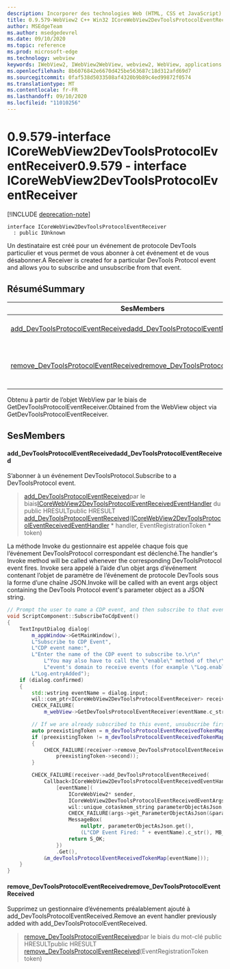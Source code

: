 ```yaml
---
description: Incorporer des technologies Web (HTML, CSS et JavaScript) dans vos applications natives avec le contrôle Microsoft Edge WebView2
title: 0.9.579-WebView2 C++ Win32 ICoreWebView2DevToolsProtocolEventReceiver
author: MSEdgeTeam
ms.author: msedgedevrel
ms.date: 09/10/2020
ms.topic: reference
ms.prod: microsoft-edge
ms.technology: webview
keywords: IWebView2, IWebView2WebView, webview2, WebView, applications Win32, Win32, Edge, ICoreWebView2, ICoreWebView2Controller, contrôle de navigateur, html Edge, ICoreWebView2DevToolsProtocolEventReceiver
ms.openlocfilehash: 8b6076842e6670d425be563687c18d312afd69d7
ms.sourcegitcommit: 0faf538d5033508af4320b9b89c4ed99872f0574
ms.translationtype: MT
ms.contentlocale: fr-FR
ms.lasthandoff: 09/10/2020
ms.locfileid: "11010256"
---
```

# <span data-ttu-id="9a9be-104">0.9.579-interface ICoreWebView2DevToolsProtocolEventReceiver</span><span class="sxs-lookup"><span data-stu-id="9a9be-104">0.9.579 - interface ICoreWebView2DevToolsProtocolEventReceiver</span></span> 

[!INCLUDE [deprecation-note](../../includes/deprecation-note.md)]

```
interface ICoreWebView2DevToolsProtocolEventReceiver
  : public IUnknown
```

<span data-ttu-id="9a9be-105">Un destinataire est créé pour un événement de protocole DevTools particulier et vous permet de vous abonner à cet événement et de vous désabonner.</span><span class="sxs-lookup"><span data-stu-id="9a9be-105">A Receiver is created for a particular DevTools Protocol event and allows you to subscribe and unsubscribe from that event.</span></span>

## <span data-ttu-id="9a9be-106">Résumé</span><span class="sxs-lookup"><span data-stu-id="9a9be-106">Summary</span></span>

 <span data-ttu-id="9a9be-107">Ses</span><span class="sxs-lookup"><span data-stu-id="9a9be-107">Members</span></span>                        | <span data-ttu-id="9a9be-108">Descriptions</span><span class="sxs-lookup"><span data-stu-id="9a9be-108">Descriptions</span></span>
--------------------------------|---------------------------------------------
[<span data-ttu-id="9a9be-109">add_DevToolsProtocolEventReceived</span><span class="sxs-lookup"><span data-stu-id="9a9be-109">add_DevToolsProtocolEventReceived</span></span>](#add_devtoolsprotocoleventreceived) | <span data-ttu-id="9a9be-110">S’abonner à un événement DevToolsProtocol.</span><span class="sxs-lookup"><span data-stu-id="9a9be-110">Subscribe to a DevToolsProtocol event.</span></span>
[<span data-ttu-id="9a9be-111">remove_DevToolsProtocolEventReceived</span><span class="sxs-lookup"><span data-stu-id="9a9be-111">remove_DevToolsProtocolEventReceived</span></span>](#remove_devtoolsprotocoleventreceived) | <span data-ttu-id="9a9be-112">Supprimez un gestionnaire d’événements préalablement ajouté à add_DevToolsProtocolEventReceived.</span><span class="sxs-lookup"><span data-stu-id="9a9be-112">Remove an event handler previously added with add_DevToolsProtocolEventReceived.</span></span>

<span data-ttu-id="9a9be-113">Obtenu à partir de l’objet WebView par le biais de GetDevToolsProtocolEventReceiver.</span><span class="sxs-lookup"><span data-stu-id="9a9be-113">Obtained from the WebView object via GetDevToolsProtocolEventReceiver.</span></span>

## <span data-ttu-id="9a9be-114">Ses</span><span class="sxs-lookup"><span data-stu-id="9a9be-114">Members</span></span>

#### <span data-ttu-id="9a9be-115">add_DevToolsProtocolEventReceived</span><span class="sxs-lookup"><span data-stu-id="9a9be-115">add_DevToolsProtocolEventReceived</span></span> 

<span data-ttu-id="9a9be-116">S’abonner à un événement DevToolsProtocol.</span><span class="sxs-lookup"><span data-stu-id="9a9be-116">Subscribe to a DevToolsProtocol event.</span></span>

> <span data-ttu-id="9a9be-117">[add_DevToolsProtocolEventReceived](#add_devtoolsprotocoleventreceived)par le biais[ICoreWebView2DevToolsProtocolEventReceivedEventHandler](icorewebview2devtoolsprotocoleventreceivedeventhandler.md) du public HRESULT</span><span class="sxs-lookup"><span data-stu-id="9a9be-117">public HRESULT [add_DevToolsProtocolEventReceived](#add_devtoolsprotocoleventreceived)([ICoreWebView2DevToolsProtocolEventReceivedEventHandler](icorewebview2devtoolsprotocoleventreceivedeventhandler.md) \* handler, EventRegistrationToken \* token)</span></span>

<span data-ttu-id="9a9be-118">La méthode Invoke du gestionnaire est appelée chaque fois que l’événement DevToolsProtocol correspondant est déclenché.</span><span class="sxs-lookup"><span data-stu-id="9a9be-118">The handler's Invoke method will be called whenever the corresponding DevToolsProtocol event fires.</span></span> <span data-ttu-id="9a9be-119">Invoke sera appelé à l’aide d’un objet args d’événement contenant l’objet de paramètre de l’événement de protocole DevTools sous la forme d’une chaîne JSON.</span><span class="sxs-lookup"><span data-stu-id="9a9be-119">Invoke will be called with an event args object containing the DevTools Protocol event's parameter object as a JSON string.</span></span>

```cpp
// Prompt the user to name a CDP event, and then subscribe to that event.
void ScriptComponent::SubscribeToCdpEvent()
{
    TextInputDialog dialog(
        m_appWindow->GetMainWindow(),
        L"Subscribe to CDP Event",
        L"CDP event name:",
        L"Enter the name of the CDP event to subscribe to.\r\n"
            L"You may also have to call the \"enable\" method of the\r\n"
            L"event's domain to receive events (for example \"Log.enable\").\r\n",
        L"Log.entryAdded");
    if (dialog.confirmed)
    {
        std::wstring eventName = dialog.input;
        wil::com_ptr<ICoreWebView2DevToolsProtocolEventReceiver> receiver;
        CHECK_FAILURE(
            m_webView->GetDevToolsProtocolEventReceiver(eventName.c_str(), &receiver));

        // If we are already subscribed to this event, unsubscribe first.
        auto preexistingToken = m_devToolsProtocolEventReceivedTokenMap.find(eventName);
        if (preexistingToken != m_devToolsProtocolEventReceivedTokenMap.end())
        {
            CHECK_FAILURE(receiver->remove_DevToolsProtocolEventReceived(
                preexistingToken->second));
        }

        CHECK_FAILURE(receiver->add_DevToolsProtocolEventReceived(
            Callback<ICoreWebView2DevToolsProtocolEventReceivedEventHandler>(
                [eventName](
                    ICoreWebView2* sender,
                    ICoreWebView2DevToolsProtocolEventReceivedEventArgs* args) -> HRESULT {
                    wil::unique_cotaskmem_string parameterObjectAsJson;
                    CHECK_FAILURE(args->get_ParameterObjectAsJson(&parameterObjectAsJson));
                    MessageBox(
                        nullptr, parameterObjectAsJson.get(),
                        (L"CDP Event Fired: " + eventName).c_str(), MB_OK);
                    return S_OK;
                })
                .Get(),
            &m_devToolsProtocolEventReceivedTokenMap[eventName]));
    }
}
```

#### <span data-ttu-id="9a9be-120">remove_DevToolsProtocolEventReceived</span><span class="sxs-lookup"><span data-stu-id="9a9be-120">remove_DevToolsProtocolEventReceived</span></span> 

<span data-ttu-id="9a9be-121">Supprimez un gestionnaire d’événements préalablement ajouté à add_DevToolsProtocolEventReceived.</span><span class="sxs-lookup"><span data-stu-id="9a9be-121">Remove an event handler previously added with add_DevToolsProtocolEventReceived.</span></span>

> <span data-ttu-id="9a9be-122">[remove_DevToolsProtocolEventReceived](#remove_devtoolsprotocoleventreceived)par le biais du mot-clé public HRESULT</span><span class="sxs-lookup"><span data-stu-id="9a9be-122">public HRESULT [remove_DevToolsProtocolEventReceived](#remove_devtoolsprotocoleventreceived)(EventRegistrationToken token)</span></span>

